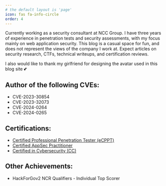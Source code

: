 ```yaml
---
# the default layout is 'page'
icon: fas fa-info-circle
order: 4
---
```


Currently working as a security consultant at NCC Group. I have three years of experience in penetration tests and security assessments, with my focus mainly on web application security. This blog is a casual space for fun, and does not represent the views of the company I work at. Expect articles on security research, CTFs, technical writeups, and certification reviews.

I also would like to thank my girlfriend for designing the avatar used in this blog site 💕

## Author of the following CVEs:
- CVE-2023-30854
- CVE-2023-32073
- CVE-2024-0264
- CVE-2024-0265

## Certifications:
- [Certified Professional Penetration Tester (eCPPT)](https://certs.ine.com/5f68682c-9c45-4fd4-b183-3a9c2b160d2e)
- [Certified AppSec Practitioner](https://secops.group/certificate-validation/)
- [Certified in Cybersecurity (CC)](https://www.credly.com/badges/b20a2ba9-6bc4-4ef3-9cd9-e554283998e0/public_url)

## Other Achievements:
- HackForGov2 NCR Qualifiers - Individual Top Scorer
